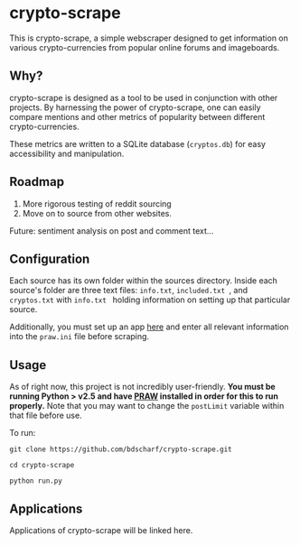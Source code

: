 # crypto-scrape
This is crypto-scrape, a simple webscraper designed to get information on various crypto-currencies from popular online forums and imageboards.

## Why?
crypto-scrape is designed as a tool to be used in conjunction with other projects. By harnessing the power of crypto-scrape, one can easily compare mentions and other metrics of popularity between different crypto-currencies.

These metrics are written to a SQLite database (```cryptos.db```) for easy accessibility and manipulation.

## Roadmap
1. More rigorous testing of reddit sourcing 
2. Move on to source from other websites.

Future: sentiment analysis on post and comment text...

## Configuration
Each source has its own folder within the sources directory. Inside each source's folder are three text files: ```info.txt```, ```included.txt ```, and ```cryptos.txt``` with ```info.txt ``` holding information on setting up that particular source.

Additionally, you must set up an app [here](https://www.reddit.com/prefs/apps/) and enter all relevant information into the ```praw.ini``` file before scraping.

## Usage
As of right now, this project is not incredibly user-friendly. **You must be running Python > v2.5 and have [PRAW](http://praw.readthedocs.io/en/latest/getting_started/installation.html) installed in order for this to run properly.** Note that you may want to change the ```postLimit``` variable within that file before use.

To run:

```
git clone https://github.com/bdscharf/crypto-scrape.git

cd crypto-scrape

python run.py
```

## Applications
Applications of crypto-scrape will be linked here.



